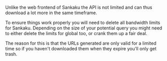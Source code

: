 Unlike the web frontend of Sankaku the API is not limited and can thus download a lot more in the same timeframe.

To ensure things work properly you will need to delete all bandwidth limits for Sankaku. Depending on the size of your potential query you might need to either delete the limits for global too, or crank them up a fair deal.

The reason for this is that the URLs generated are only valid for a limited time so if you haven't downloaded them when they expire you'll only get trash.